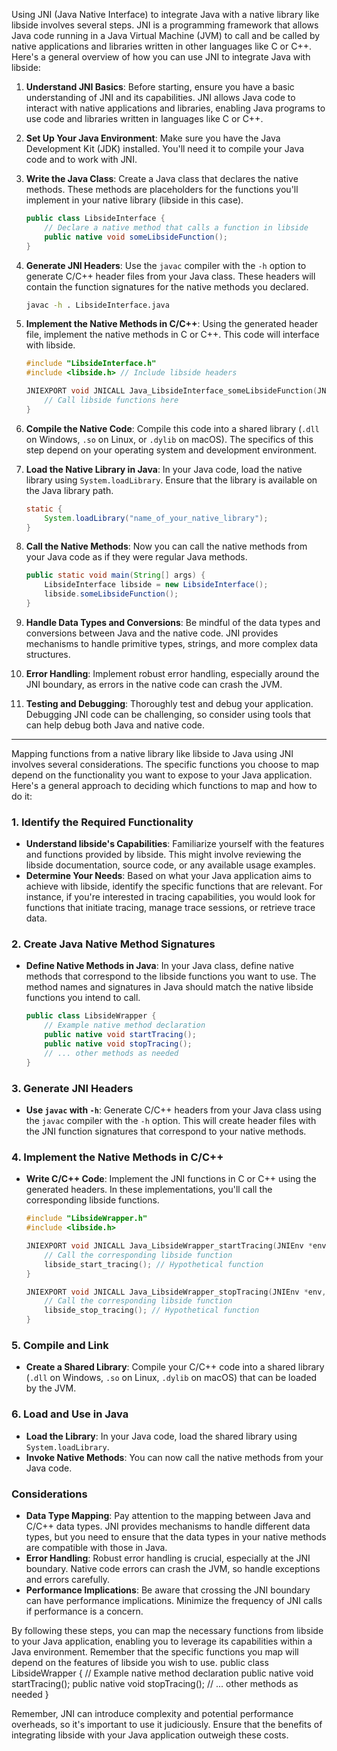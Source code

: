   Using JNI (Java Native Interface) to integrate Java with a native library like libside involves several steps. JNI is a programming framework that allows Java code running in a Java Virtual Machine (JVM) to call and be called by native applications and libraries written in other languages like C or C++. Here's a general overview of how you can use JNI to integrate Java with libside:

1. **Understand JNI Basics**: Before starting, ensure you have a basic understanding of JNI and its capabilities. JNI allows Java code to interact with native applications and libraries, enabling Java programs to use code and libraries written in languages like C or C++.

2. **Set Up Your Java Environment**: Make sure you have the Java Development Kit (JDK) installed. You'll need it to compile your Java code and to work with JNI.

3. **Write the Java Class**: Create a Java class that declares the native methods. These methods are placeholders for the functions you'll implement in your native library (libside in this case).

    ```java
    public class LibsideInterface {
        // Declare a native method that calls a function in libside
        public native void someLibsideFunction();
    }
    ```

4. **Generate JNI Headers**: Use the `javac` compiler with the `-h` option to generate C/C++ header files from your Java class. These headers will contain the function signatures for the native methods you declared.

    ```bash
    javac -h . LibsideInterface.java
    ```

5. **Implement the Native Methods in C/C++**: Using the generated header file, implement the native methods in C or C++. This code will interface with libside.

    ```c
    #include "LibsideInterface.h"
    #include <libside.h> // Include libside headers

    JNIEXPORT void JNICALL Java_LibsideInterface_someLibsideFunction(JNIEnv *env, jobject obj) {
        // Call libside functions here
    }
    ```

6. **Compile the Native Code**: Compile this code into a shared library (`.dll` on Windows, `.so` on Linux, or `.dylib` on macOS). The specifics of this step depend on your operating system and development environment.

7. **Load the Native Library in Java**: In your Java code, load the native library using `System.loadLibrary`. Ensure that the library is available on the Java library path.

    ```java
    static {
        System.loadLibrary("name_of_your_native_library");
    }
    ```

8. **Call the Native Methods**: Now you can call the native methods from your Java code as if they were regular Java methods.

    ```java
    public static void main(String[] args) {
        LibsideInterface libside = new LibsideInterface();
        libside.someLibsideFunction();
    }
    ```

9. **Handle Data Types and Conversions**: Be mindful of the data types and conversions between Java and the native code. JNI provides mechanisms to handle primitive types, strings, and more complex data structures.

10. **Error Handling**: Implement robust error handling, especially around the JNI boundary, as errors in the native code can crash the JVM.

11. **Testing and Debugging**: Thoroughly test and debug your application. Debugging JNI code can be challenging, so consider using tools that can help debug both Java and native code.




------------------------------------------------------
Mapping functions from a native library like libside to Java using JNI involves several considerations. The specific functions you choose to map depend on the functionality you want to expose to your Java application. Here's a general approach to deciding which functions to map and how to do it:

### 1. Identify the Required Functionality
- **Understand libside's Capabilities**: Familiarize yourself with the features and functions provided by libside. This might involve reviewing the libside documentation, source code, or any available usage examples.
- **Determine Your Needs**: Based on what your Java application aims to achieve with libside, identify the specific functions that are relevant. For instance, if you're interested in tracing capabilities, you would look for functions that initiate tracing, manage trace sessions, or retrieve trace data.

### 2. Create Java Native Method Signatures
- **Define Native Methods in Java**: In your Java class, define native methods that correspond to the libside functions you want to use. The method names and signatures in Java should match the native libside functions you intend to call.
  
  ```java
  public class LibsideWrapper {
      // Example native method declaration
      public native void startTracing();
      public native void stopTracing();
      // ... other methods as needed
  }
  ```

### 3. Generate JNI Headers
- **Use `javac` with `-h`**: Generate C/C++ headers from your Java class using the `javac` compiler with the `-h` option. This will create header files with the JNI function signatures that correspond to your native methods.

### 4. Implement the Native Methods in C/C++
- **Write C/C++ Code**: Implement the JNI functions in C or C++ using the generated headers. In these implementations, you'll call the corresponding libside functions.
  
  ```c
  #include "LibsideWrapper.h"
  #include <libside.h>

  JNIEXPORT void JNICALL Java_LibsideWrapper_startTracing(JNIEnv *env, jobject obj) {
      // Call the corresponding libside function
      libside_start_tracing(); // Hypothetical function
  }

  JNIEXPORT void JNICALL Java_LibsideWrapper_stopTracing(JNIEnv *env, jobject obj) {
      // Call the corresponding libside function
      libside_stop_tracing(); // Hypothetical function
  }
  ```

### 5. Compile and Link
- **Create a Shared Library**: Compile your C/C++ code into a shared library (`.dll` on Windows, `.so` on Linux, `.dylib` on macOS) that can be loaded by the JVM.

### 6. Load and Use in Java
- **Load the Library**: In your Java code, load the shared library using `System.loadLibrary`.
- **Invoke Native Methods**: You can now call the native methods from your Java code.

### Considerations
- **Data Type Mapping**: Pay attention to the mapping between Java and C/C++ data types. JNI provides mechanisms to handle different data types, but you need to ensure that the data types in your native methods are compatible with those in Java.
- **Error Handling**: Robust error handling is crucial, especially at the JNI boundary. Native code errors can crash the JVM, so handle exceptions and errors carefully.
- **Performance Implications**: Be aware that crossing the JNI boundary can have performance implications. Minimize the frequency of JNI calls if performance is a concern.

By following these steps, you can map the necessary functions from libside to your Java application, enabling you to leverage its capabilities within a Java environment. Remember that the specific functions you map will depend on the features of libside you wish to use.
public class LibsideWrapper {
    // Example native method declaration
    public native void startTracing();
    public native void stopTracing();
    // ... other methods as needed
}





Remember, JNI can introduce complexity and potential performance overheads, so it's important to use it judiciously. Ensure that the benefits of integrating libside with your Java application outweigh these costs.
